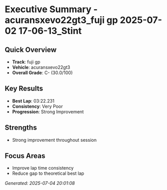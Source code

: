 # Executive Summary - acuransxevo22gt3_fuji gp 2025-07-02 17-06-13_Stint

## Quick Overview
- **Track**: fuji gp
- **Vehicle**: acuransxevo22gt3
- **Overall Grade**: C- (30.0/100)

## Key Results
- **Best Lap**: 03:22.231
- **Consistency**: Very Poor
- **Progression**: Strong Improvement

## Strengths
- Strong improvement throughout session

## Focus Areas
- Improve lap time consistency
- Reduce gap to theoretical best lap

*Generated: 2025-07-04 20:01:08*
